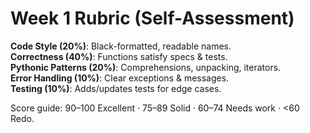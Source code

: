 # Week 1 Rubric (Self-Assessment)

**Code Style (20%)**: Black-formatted, readable names.  
**Correctness (40%)**: Functions satisfy specs & tests.  
**Pythonic Patterns (20%)**: Comprehensions, unpacking, iterators.  
**Error Handling (10%)**: Clear exceptions & messages.  
**Testing (10%)**: Adds/updates tests for edge cases.  

Score guide: 90–100 Excellent · 75–89 Solid · 60–74 Needs work · <60 Redo.
